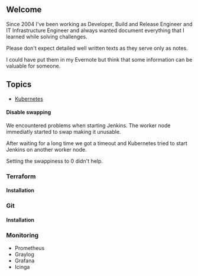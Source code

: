 ## Welcome

Since 2004 I've been working as Developer, Build and Release Engineer and IT Infrastructure Engineer and always wanted document everything that I learned while solving challenges.

Please don't expect detailed well written texts as they serve only as notes.

I could have put them in my Evernote but think that some information can be valuable for someone.

## Topics

* [Kubernetes](chapters/kubernetes/00-Outline.md)

#### Disable swapping

We encountered problems when starting Jenkins. The worker node immediatly started to swap making it unusable.

After waiting for a long time we got a timeout and Kubernetes tried to start Jenkins on another worker node.

Setting the swappiness to 0 didn't help.

### Terraform
#### Installation

### Git
#### Installation

### Monitoring

* Prometheus
* Graylog
* Grafana
* Icinga

